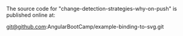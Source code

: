 The source code for "change-detection-strategies-why-on-push" is published online at:

git@github.com:AngularBootCamp/example-binding-to-svg.git

